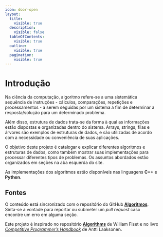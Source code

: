 ```yaml
---
icon: door-open
layout:
  title:
    visible: true
  description:
    visible: false
  tableOfContents:
    visible: true
  outline:
    visible: true
  pagination:
    visible: true
---
```


# Introdução

Na ciência da computação, algoritmo refere-se a uma sistemática sequência de instruções - cálculos, comparações, repetições e processamentos - a serem seguidas por um sistema a fim de determinar a resposta/solução para um determinado problema.

Além disso, estrutura de dados trata-se da forma à qual as informações estão dispostas e organizadas dentro do sistema. Arrays, strings, filas e árvores são exemplos de estruturas de dados, e são utilizadas de acordo com a necessidade ou conveniência de suas aplicações.

O objetivo deste projeto é catalogar e explicar diferentes algoritmos e estruturas de dados, como também mostrar suas implementações para processar diferentes tipos de problemas. Os assuntos abordados estão organizados em seções na aba esquerda do site.

As implementações dos algoritmos estão disponíveis nas linguagens **C++** e **Python**.

## Fontes

O conteúdo está sincronizado com o repositório do GitHub [**Algoritmos**](https://github.com/victorrschmidt/Algoritmos). Sinta-se à vontade para reportar ou submeter um _pull request_ caso encontre um erro em alguma seção.

Este projeto é inspirado no repositório [**Algorithms**](https://github.com/williamfiset/Algorithms) de William Fiset e no livro [_Competitive Programmer’s Handbook_](https://cses.fi/book/book.pdf) de Antti Laaksonen.
